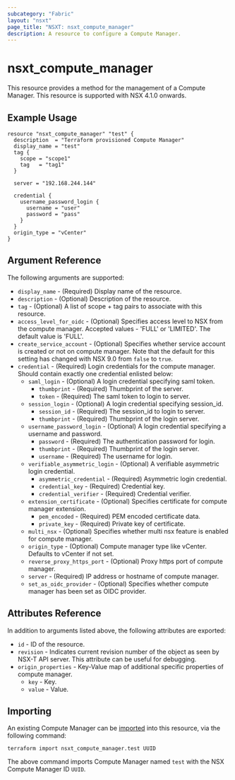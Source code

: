 ```yaml
---
subcategory: "Fabric"
layout: "nsxt"
page_title: "NSXT: nsxt_compute_manager"
description: A resource to configure a Compute Manager.
---
```


# nsxt_compute_manager

This resource provides a method for the management of a Compute Manager.
This resource is supported with NSX 4.1.0 onwards.

## Example Usage

```hcl
resource "nsxt_compute_manager" "test" {
  description  = "Terraform provisioned Compute Manager"
  display_name = "test"
  tag {
    scope = "scope1"
    tag   = "tag1"
  }

  server = "192.168.244.144"

  credential {
    username_password_login {
      username = "user"
      password = "pass"
    }
  }
  origin_type = "vCenter"
}
```

## Argument Reference

The following arguments are supported:

* `display_name` - (Required) Display name of the resource.
* `description` - (Optional) Description of the resource.
* `tag` - (Optional) A list of scope + tag pairs to associate with this resource.
* `access_level_for_oidc` - (Optional) Specifies access level to NSX from the compute manager. Accepted values - 'FULL' or 'LIMITED'. The default value is 'FULL'.
* `create_service_account` - (Optional) Specifies whether service account is created or not on compute manager. Note that the default for this setting has changed with NSX 9.0 from `false` to `true`.
* `credential` - (Required) Login credentials for the compute manager. Should contain exactly one credential enlisted below: 
  * `saml_login` - (Optional) A login credential specifying saml token.
    * `thumbprint` - (Required) Thumbprint of the server.
    * `token` - (Required) The saml token to login to server.
  * `session_login` - (Optional) A login credential specifying session_id.
    * `session_id` - (Required) The session_id to login to server.
    * `thumbprint` - (Required) Thumbprint of the login server.
  * `username_password_login` - (Optional) A login credential specifying a username and password.
    * `password` - (Required) The authentication password for login.
    * `thumbprint` - (Required) Thumbprint of the login server.
    * `username` - (Required) The username for login.
  * `verifiable_asymmetric_login` - (Optional) A verifiable asymmetric login credential.
    * `asymmetric_credential` - (Required) Asymmetric login credential.
    * `credential_key` - (Required) Credential key.
    * `credential_verifier` - (Required) Credential verifier.
  * `extension_certificate` - (Optional) Specifies certificate for compute manager extension.
    * `pem_encoded` - (Required) PEM encoded certificate data.
    * `private_key` - (Required) Private key of certificate.
  * `multi_nsx` - (Optional) Specifies whether multi nsx feature is enabled for compute manager.
  * `origin_type` - (Optional) Compute manager type like vCenter. Defaults to vCenter if not set.
  * `reverse_proxy_https_port` - (Optional) Proxy https port of compute manager.
  * `server` - (Required) IP address or hostname of compute manager.
  * `set_as_oidc_provider` - (Optional) Specifies whether compute manager has been set as OIDC provider.

## Attributes Reference

In addition to arguments listed above, the following attributes are exported:

* `id` - ID of the resource.
* `revision` - Indicates current revision number of the object as seen by NSX-T API server. This attribute can be useful for debugging.
* `origin_properties` - Key-Value map of additional specific properties of compute manager.
  * `key` - Key.
  * `value` - Value.

## Importing

An existing Compute Manager can be [imported][docs-import] into this resource, via the following command:

[docs-import]: https://www.terraform.io/cli/import

```
terraform import nsxt_compute_manager.test UUID
```
The above command imports Compute Manager named `test` with the NSX Compute Manager ID `UUID`.

